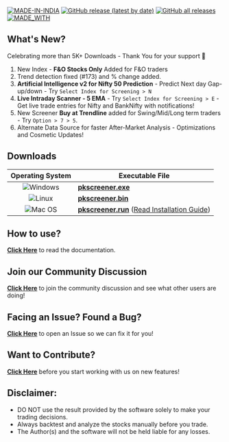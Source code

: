 [![MADE-IN-INDIA](https://img.shields.io/badge/MADE%20WITH%20%E2%9D%A4%20IN-INDIA-orange?style=for-the-badge)](https://en.wikipedia.org/wiki/India) [![GitHub release (latest by date)](https://img.shields.io/github/v/release/pkjmesra/PKScreener?style=for-the-badge)](#) [![GitHub all releases](https://img.shields.io/github/downloads/pkjmesra/PKScreener/total?color=Green&label=Downloads&style=for-the-badge)](#) [![MADE_WITH](https://img.shields.io/badge/BUILT%20USING-PYTHON-yellow?style=for-the-badge&logo=python&logoColor=yellow)](https://www.python.org/)
## What's New?

Celebrating more than 5K+ Downloads - Thank You for your support :tada:

1. New Index - **F&O Stocks Only** Added for F&O traders
2. Trend detection fixed (#173) and % change added.
3. **Artificial Intelligence v2 for Nifty 50 Prediction** - Predict Next day Gap-up/down - Try `Select Index for Screening > N`
4. **Live Intraday Scanner - 5 EMA** - Try `Select Index for Screening > E` - Get live trade entries for Nifty and BankNifty with notifications!
5. New Screener **Buy at Trendline** added for Swing/Mid/Long term traders - Try `Option > 7 > 5`.
6. Alternate Data Source for faster After-Market Analysis - Optimizations and  Cosmetic Updates!

## Downloads
| Operating System | Executable File |
| :-: | --- |
 | ![Windows](https://img.shields.io/badge/Windows-0078D6?style=for-the-badge&logo=windows&logoColor=white) | **[pkscreener.exe](https://github.com/pkjmesra/PKScreener/releases/download/0.01/pkscreener.exe)** |
| ![Linux](https://img.shields.io/badge/Linux-FCC624?style=for-the-badge&logo=linux&logoColor=black) | **[pkscreener.bin](https://github.com/pkjmesra/PKScreener/releases/download/0.01/pkscreener.bin)** |
| ![Mac OS](https://img.shields.io/badge/mac%20os-D3D3D3?style=for-the-badge&logo=apple&logoColor=000000) | **[pkscreener.run](https://github.com/pkjmesra/PKScreener/releases/download/0.01/pkscreener.run)** ([Read Installation Guide](https://github.com/pkjmesra/PKScreener/blob/main/INSTALLATION.md#for-macos)) |

## How to use?

[**Click Here**](https://github.com/pkjmesra/PKScreener) to read the documentation.

## Join our Community Discussion

[**Click Here**](https://github.com/pkjmesra/PKScreener/discussions) to join the community discussion and see what other users are doing!

## Facing an Issue? Found a Bug?

[**Click Here**](https://github.com/pkjmesra/PKScreener/issues/new/choose) to open an Issue so we can fix it for you!

## Want to Contribute?

[**Click Here**](https://github.com/pkjmesra/PKScreener/blob/main/CONTRIBUTING.md) before you start working with us on new features!

## Disclaimer:
* DO NOT use the result provided by the software solely to make your trading decisions.
* Always backtest and analyze the stocks manually before you trade.
* The Author(s) and the software will not be held liable for any losses.